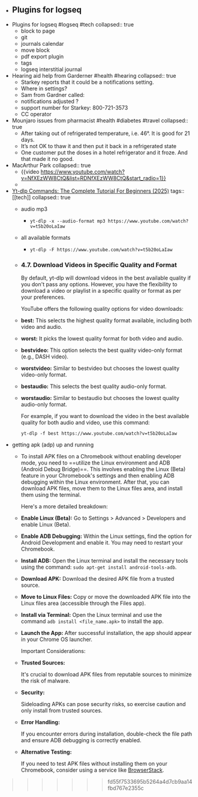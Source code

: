 - Plugins for logseq
	-
- Plugins for logseq #logseq #tech
  collapsed:: true
	- block to page
	- git
	- journals calendar
	- move block
	- pdf export plugin
	- tags
	- logseq interstitial journal
- Hearing aid help from Garderner #health #hearing
  collapsed:: true
	- Starkey reports that it could be a notifications setting.
	- Where in settings?
	- Sam from Gardner called:
	- notifications adjusted ?
	- support number for Starkey: 800-721-3573
	- CC operator
- Mounjaro issues from pharmacist #health #diabetes #travel
  collapsed:: true
	- After taking out of refrigerated temperature, i.e. 46°. It is good for 21 days.
	- It’s not OK to thaw it and then put it back in a refrigerated state
	- One customer put the doses in a hotel refrigerator and it froze. And that made it no good.
- MacArthur Park
  collapsed:: true
	- {{video https://www.youtube.com/watch?v=NfXEzWW8CtQ&list=RDNfXEzWW8CtQ&start_radio=1}}
	-
- [Yt-dlp Commands: The Complete Tutorial For Beginners (2025)](https://ostechnix.com/yt-dlp-tutorial/)
  tags:: [[tech]]
  collapsed:: true
	- audio mp3
		- ```
		  yt-dlp -x --audio-format mp3 https://www.youtube.com/watch?v=t5b20oLaIaw
		  ```
	- all available formats
		- ```
		  yt-dlp -F https://www.youtube.com/watch?v=t5b20oLaIaw
		  ```
	- ### 4.7. Download Videos in Specific Quality and Format 
	  
	  By default, yt-dlp will download videos in the best available quality if you don't pass any options. However, you have the flexibility to download a video or playlist in a specific quality or format as per your preferences.
	  
	  YouTube offers the following quality options for video downloads:
	- **best:** This selects the highest quality format available, including both video and audio.
	- **worst:** It picks the lowest quality format for both video and audio.
	- **bestvideo:** This option selects the best quality video-only format (e.g., DASH video).
	- **worstvideo:** Similar to bestvideo but chooses the lowest quality video-only format.
	- **bestaudio:** This selects the best quality audio-only format.
	- **worstaudio:** Similar to bestaudio but chooses the lowest quality audio-only format.
	  
	  For example, if you want to download the video in the best available quality for both audio and video, use this command:
	  
	  ```
	  yt-dlp -f best https://www.youtube.com/watch?v=t5b20oLaIaw
	  ```
- getting apk (adp) up and running
	- To install APK files on a Chromebook without enabling developer mode, you need to ==utilize the Linux environment and ADB (Android Debug Bridge)==. This involves enabling the Linux (Beta) feature in your Chromebook's settings and then enabling ADB debugging within the Linux environment. After that, you can download APK files, move them to the Linux files area, and install them using the terminal. 
	  
	  Here's a more detailed breakdown:
	- **Enable Linux (Beta):** Go to Settings > Advanced > Developers and enable Linux (Beta).
	- **Enable ADB Debugging:** Within the Linux settings, find the option for Android Development and enable it. You may need to restart your Chromebook.
	- **Install ADB:** Open the Linux terminal and install the necessary tools using the command: `sudo apt-get install android-tools-adb`.
	- **Download APK:** Download the desired APK file from a trusted source.
	- **Move to Linux Files:** Copy or move the downloaded APK file into the Linux files area (accessible through the Files app).
	- **Install via Terminal:** Open the Linux terminal and use the command `adb install <file_name.apk>` to install the app.
	- **Launch the App:** After successful installation, the app should appear in your Chrome OS launcher. 
	  
	  Important Considerations:
	- **Trusted Sources:**
	  
	  It's crucial to download APK files from reputable sources to minimize the risk of malware.
	- **Security:**
	  
	  Sideloading APKs can pose security risks, so exercise caution and only install from trusted sources.
	- **Error Handling:**
	  
	  If you encounter errors during installation, double-check the file path and ensure ADB debugging is correctly enabled.
	- **Alternative Testing:**
	  
	  If you need to test APK files without installing them on your Chromebook, consider using a service like [BrowserStack](https://www.browserstack.com/guide/open-apk-files-chromebook).
>>>>>>> fd55f7533695b5264a4d7cb9aa14fbd767e2355c
